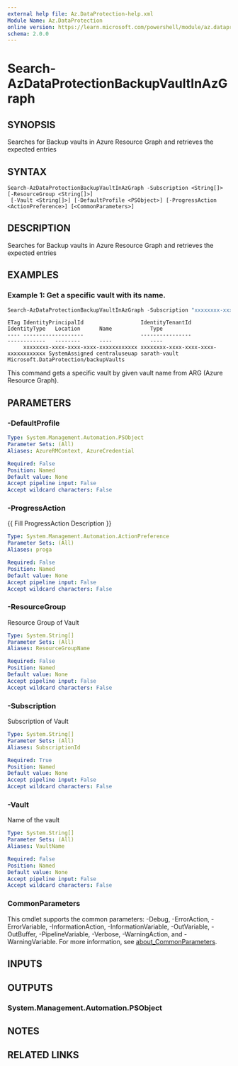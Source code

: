 ```yaml
---
external help file: Az.DataProtection-help.xml
Module Name: Az.DataProtection
online version: https://learn.microsoft.com/powershell/module/az.dataprotection/search-azdataprotectionbackupvaultinazgraph
schema: 2.0.0
---
```


# Search-AzDataProtectionBackupVaultInAzGraph

## SYNOPSIS
Searches for Backup vaults in Azure Resource Graph and retrieves the expected entries

## SYNTAX

```
Search-AzDataProtectionBackupVaultInAzGraph -Subscription <String[]> [-ResourceGroup <String[]>]
 [-Vault <String[]>] [-DefaultProfile <PSObject>] [-ProgressAction <ActionPreference>] [<CommonParameters>]
```

## DESCRIPTION
Searches for Backup vaults in Azure Resource Graph and retrieves the expected entries

## EXAMPLES

### Example 1: Get a specific vault with its name.
```powershell
Search-AzDataProtectionBackupVaultInAzGraph -Subscription "xxxxxxxx-xxxx-xxxxxxxxxxxx" -ResourceGroup $resourceGroupName -Vault $vaultName
```

```output
ETag IdentityPrincipalId                  IdentityTenantId                     IdentityType   Location      Name            Type
---- -------------------                  ----------------                     ------------   --------      ----            ----
     xxxxxxxx-xxxx-xxxx-xxxx-xxxxxxxxxxxx xxxxxxxx-xxxx-xxxx-xxxx-xxxxxxxxxxxx SystemAssigned centraluseuap sarath-vault    Microsoft.DataProtection/backupVaults
```

This command gets a specific vault by given vault name from ARG (Azure Resource Graph).

## PARAMETERS

### -DefaultProfile

```yaml
Type: System.Management.Automation.PSObject
Parameter Sets: (All)
Aliases: AzureRMContext, AzureCredential

Required: False
Position: Named
Default value: None
Accept pipeline input: False
Accept wildcard characters: False
```

### -ProgressAction
{{ Fill ProgressAction Description }}

```yaml
Type: System.Management.Automation.ActionPreference
Parameter Sets: (All)
Aliases: proga

Required: False
Position: Named
Default value: None
Accept pipeline input: False
Accept wildcard characters: False
```

### -ResourceGroup
Resource Group of Vault

```yaml
Type: System.String[]
Parameter Sets: (All)
Aliases: ResourceGroupName

Required: False
Position: Named
Default value: None
Accept pipeline input: False
Accept wildcard characters: False
```

### -Subscription
Subscription of Vault

```yaml
Type: System.String[]
Parameter Sets: (All)
Aliases: SubscriptionId

Required: True
Position: Named
Default value: None
Accept pipeline input: False
Accept wildcard characters: False
```

### -Vault
Name of the vault

```yaml
Type: System.String[]
Parameter Sets: (All)
Aliases: VaultName

Required: False
Position: Named
Default value: None
Accept pipeline input: False
Accept wildcard characters: False
```

### CommonParameters
This cmdlet supports the common parameters: -Debug, -ErrorAction, -ErrorVariable, -InformationAction, -InformationVariable, -OutVariable, -OutBuffer, -PipelineVariable, -Verbose, -WarningAction, and -WarningVariable. For more information, see [about_CommonParameters](http://go.microsoft.com/fwlink/?LinkID=113216).

## INPUTS

## OUTPUTS

### System.Management.Automation.PSObject

## NOTES

## RELATED LINKS
